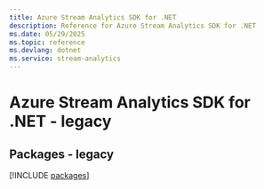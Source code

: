 ```yaml
---
title: Azure Stream Analytics SDK for .NET
description: Reference for Azure Stream Analytics SDK for .NET
ms.date: 05/29/2025
ms.topic: reference
ms.devlang: dotnet
ms.service: stream-analytics
---
```

# Azure Stream Analytics SDK for .NET - legacy
## Packages - legacy
[!INCLUDE [packages](stream-analytics-index.md)]